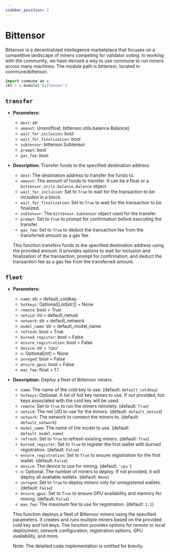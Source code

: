 ```yaml
---
sidebar_position: 2
---
```


# Bittensor

Bittensor is a decentralized intellegence marketplace that focuses on a competitive landscape of miners competing for validator voting. In working with the community, we have derived a way to use commune to run miners across many machines. The module path is bittensor, located in commune/bittensor.

```python
import commune as c
cbt = c.module('bittensor')
```


 ## `transfer`

- **Parameters:**
    - `dest`: str
    - `amount`: Union[float, bittensor.utils.balance.Balance]
    - `wait_for_inclusion`: bool
    - `wait_for_finalization`: bool
    - `subtensor`: bittensor.Subtensor
    - `prompt`: bool
    - `gas_fee`: bool

- **Description:**
    Transfer funds to the specified destination address.

    - `dest`: The destination address to transfer the funds to.
    - `amount`: The amount of funds to transfer. It can be a float or a `bittensor.utils.balance.Balance` object.
    - `wait_for_inclusion`: Set to `True` to wait for the transaction to be included in a block.
    - `wait_for_finalization`: Set to `True` to wait for the transaction to be finalized.
    - `subtensor`: The `bittensor.Subtensor` object used for the transfer.
    - `prompt`: Set to `True` to prompt for confirmation before executing the transfer.
    - `gas_fee`: Set to `True` to deduct the transaction fee from the transferred amount as a gas fee.

    This function transfers funds to the specified destination address using the provided amount. It provides options to wait for inclusion and finalization of the transaction, prompt for confirmation, and deduct the transaction fee as a gas fee from the transferred amount.



## `fleet`

- **Parameters:**
    - `name`: str = default_coldkey
    - `hotkeys`: Optional[List[str]] = None
    - `remote`: bool = True
    - `netuid`: int = default_netuid
    - `network`: str = default_network
    - `model_name`: str = default_model_name
    - `refresh`: bool = True
    - `burned_register`: bool = False
    - `ensure_registration`: bool = False
    - `device`: str = 'cpu'
    - `n`: Optional[int] = None
    - `unreged`: bool = False
    - `ensure_gpus`: bool = False
    - `max_fee`: float = 1.1

- **Description:**
    Deploy a fleet of Bittensor miners.

    - `name`: The name of the cold key to use. (default: `default_coldkey`)
    - `hotkeys`: Optional. A list of hot key names to use. If not provided, hot keys associated with the cold key will be used.
    - `remote`: Set to `True` to run the miners remotely. (default: `True`)
    - `netuid`: The net UID to use for the miners. (default: `default_netuid`)
    - `network`: The network to connect the miners to. (default: `default_network`)
    - `model_name`: The name of the model to use. (default: `default_model_name`)
    - `refresh`: Set to `True` to refresh existing miners. (default: `True`)
    - `burned_register`: Set to `True` to register the first wallet with burned registration. (default: `False`)
    - `ensure_registration`: Set to `True` to ensure registration for the first wallet. (default: `False`)
    - `device`: The device to use for mining. (default: `'cpu'`)
    - `n`: Optional. The number of miners to deploy. If not provided, it will deploy all available wallets. (default: `None`)
    - `unreged`: Set to `True` to deploy miners only for unregistered wallets. (default: `False`)
    - `ensure_gpus`: Set to `True` to ensure GPU availability and memory for mining. (default: `False`)
    - `max_fee`: The maximum fee to use for registration. (default: `1.1`)

    This function deploys a fleet of Bittensor miners using the specified parameters. It creates and runs multiple miners based on the provided cold key and hot keys. The function provides options for remote or local deployment, network configuration, registration options, GPU availability, and more.

    Note: The detailed code implementation is omitted for brevity.


